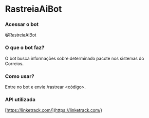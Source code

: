 # RastreiaAiBot

### Acessar o bot
[@RastreiaAiBot](https://t.me/RastreiaAiBot)

### O que o bot faz?
O bot busca informações sobre determinado pacote nos sistemas do Correios.

### Como usar?
Entre no bot e envie /rastrear \<código>.

### API utilizada
[https://linketrack.com/](https://linketrack.com/)